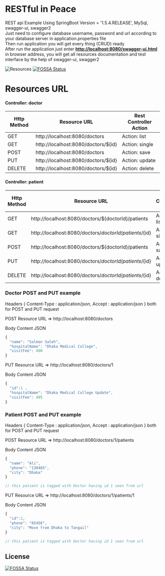 # RESTful in Peace
REST api Example Using SpringBoot Version = '1.5.4.RELEASE', MySql, swagger-ui, swagger2
<br/> Just need to configure database username, password and url according to your database server in application.properties file
<br/> Then run application you will get every thing (CRUD) ready 
<br/> After run the application just enter [**http://localhost:8080/swagger-ui.html**](http://localhost:8080/swagger-ui.html) in browser address, you will get all resources documentation and test interface by the help of swagger-ui, swagger2
 
![Resources](https://github.com/javagrails/restfulinpeace/blob/master/docs/resources-structure.png)
[![FOSSA Status](https://app.fossa.io/api/projects/git%2Bgithub.com%2Fjavagrails%2Frestfulinpeace.svg?type=shield)](https://app.fossa.io/projects/git%2Bgithub.com%2Fjavagrails%2Frestfulinpeace?ref=badge_shield)



# Resources URL
#### <i class="icon-file"></i> Controller: doctor

| Http Method | Resource URL | Rest Controller Action |
| ------- | ------- | ------- |
| GET | http://localhost:8080/doctors | Action: list |
| GET | http://localhost:8080/doctors/${id} | Action: single |
| POST | http://localhost:8080/doctors | Action: save |
| PUT | http://localhost:8080/doctors/${id} | Action: update |
| DELETE | http://localhost:8080/doctors/${id} | Action: delete |

#### <i class="icon-file"></i> Controller: patient 

| Http Method | Resource URL | Rest Controller Action |
| ------- | ------- | ------- |
| GET | http://localhost:8080/doctors/${doctorId}/patients | Action: list |
| GET | http://localhost:8080/doctors/${doctorId}/patients/${id} | Action: single |
| POST | http://localhost:8080/doctors/${doctorId}/patients | Action: save |
| PUT | http://localhost:8080/doctors/${doctorId}/patients/${id}  | Action: update |
| DELETE | http://localhost:8080/doctors/${doctorId}/patients/${id}  | Action: delete |


### Doctor POST and PUT example
Headers { Content-Type : application/json, Accept : application/json } both for POST and PUT request

POST Resource URL => http://localhost:8080/doctors

Body Content JSON 
```javascript
{
  "name": "Salman Saleh",
  "hospitalName": "Dhaka Medical College",
  "visitFee": 490
}
```

PUT Resource URL => http://localhost:8080/doctors/1

Body Content JSON 
```javascript
{
  "id":1 ,
  "hospitalName": "Dhaka Medical College Update",
  "visitFee": 495
}
```  
 

### Patient POST and PUT example
Headers { Content-Type : application/json, Accept : application/json } both for POST and PUT request

POST Resource URL => http://localhost:8080/doctors/1/patients

Body Content JSON 
```javascript
{
  "name": "Ali",
  "phone": "130465",
  "city": "Dhaka"
}

// this patient is tagged with Doctor having id 1 seen from url
```


PUT Resource URL => http://localhost:8080/doctors/1/patients/1

Body Content JSON 
```javascript
{
  "id":1,
  "phone": "65456",
  "city": "Move from Dhaka to Tangail"
}

// this patient is tagged with Doctor having id 1 seen from url
```



## License
[![FOSSA Status](https://app.fossa.io/api/projects/git%2Bgithub.com%2Fjavagrails%2Frestfulinpeace.svg?type=large)](https://app.fossa.io/projects/git%2Bgithub.com%2Fjavagrails%2Frestfulinpeace?ref=badge_large)